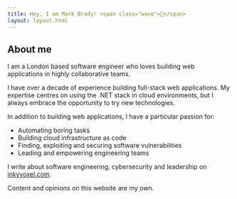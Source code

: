 ```yaml
---
title: Hey, I am Mark Brady! <span class="wave">👋</span>
layout: layout.html
---
```


## About me

I am a London based software engineer who loves building web applications in highly collaborative teams.

I have over a decade of experience building full-stack web applications. My expertise centres on using the .NET stack in cloud environments, but I always embrace the opportunity to try new technologies.

In addition to building web applications, I have a particular passion for:
- Automating boring tasks
- Building cloud infrastructure as code
- Finding, exploiting and securing software vulnerabilities
- Leading and empowering engineering teams

I write about software engineering, cybersecurity and leadership on <a href="https://www.inkyvoxel.com" target="_blank">inkyvoxel.com</a>.

Content and opinions on this website are my own.